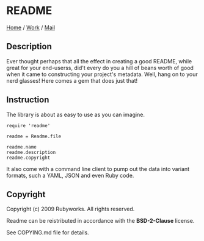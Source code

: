 # README

[Home](http://rubyworks.github.com/readme) /
[Work](http://github.com/rubyworks/readme) /
[Mail](http://groups.google.com/groups/rubyworks-mailinglist)


## Description

Ever thought perhaps that all the effect in creating a good README, while
great for your end-userss, did't every do you a hill of beans worth of good
when it came to constructing your project's metadata. Well, hang on to your
nerd glasses! Here comes a gem that does just that!


## Instruction

The library is about as easy to use as you can imagine.

    require 'readme'

    readme = Readme.file

    readme.name
    readme.description
    readme.copyright

It also come with a command line client to pump out the data into variant
formats, such a YAML, JSON and even Ruby code.


## Copyright

Copyright (c) 2009 Rubyworks. All rights reserved.

Readme can be reistributed in accordance with the **BSD-2-Clause** license.

See COPYING.md file for details.

